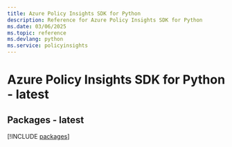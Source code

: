 ```yaml
---
title: Azure Policy Insights SDK for Python
description: Reference for Azure Policy Insights SDK for Python
ms.date: 03/06/2025
ms.topic: reference
ms.devlang: python
ms.service: policyinsights
---
```

# Azure Policy Insights SDK for Python - latest
## Packages - latest
[!INCLUDE [packages](policy-insights-index.md)]